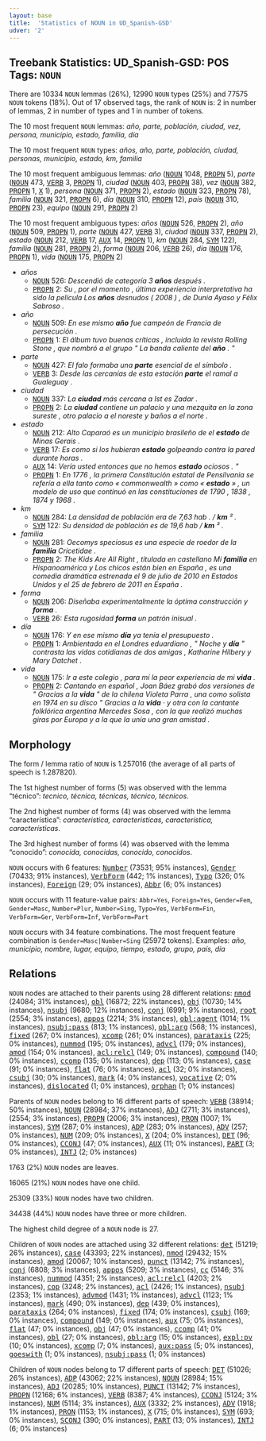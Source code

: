 ```yaml
---
layout: base
title:  'Statistics of NOUN in UD_Spanish-GSD'
udver: '2'
---
```


## Treebank Statistics: UD_Spanish-GSD: POS Tags: `NOUN`

There are 10334 `NOUN` lemmas (26%), 12990 `NOUN` types (25%) and 77575 `NOUN` tokens (18%).
Out of 17 observed tags, the rank of `NOUN` is: 2 in number of lemmas, 2 in number of types and 1 in number of tokens.

The 10 most frequent `NOUN` lemmas: <em>año, parte, población, ciudad, vez, persona, municipio, estado, familia, día</em>

The 10 most frequent `NOUN` types:  <em>años, año, parte, población, ciudad, personas, municipio, estado, km, familia</em>

The 10 most frequent ambiguous lemmas: <em>año</em> (<tt><a href="es_gsd-pos-NOUN.html">NOUN</a></tt> 1048, <tt><a href="es_gsd-pos-PROPN.html">PROPN</a></tt> 5), <em>parte</em> (<tt><a href="es_gsd-pos-NOUN.html">NOUN</a></tt> 473, <tt><a href="es_gsd-pos-VERB.html">VERB</a></tt> 3, <tt><a href="es_gsd-pos-PROPN.html">PROPN</a></tt> 1), <em>ciudad</em> (<tt><a href="es_gsd-pos-NOUN.html">NOUN</a></tt> 403, <tt><a href="es_gsd-pos-PROPN.html">PROPN</a></tt> 38), <em>vez</em> (<tt><a href="es_gsd-pos-NOUN.html">NOUN</a></tt> 382, <tt><a href="es_gsd-pos-PROPN.html">PROPN</a></tt> 1, <tt><a href="es_gsd-pos-X.html">X</a></tt> 1), <em>persona</em> (<tt><a href="es_gsd-pos-NOUN.html">NOUN</a></tt> 371, <tt><a href="es_gsd-pos-PROPN.html">PROPN</a></tt> 2), <em>estado</em> (<tt><a href="es_gsd-pos-NOUN.html">NOUN</a></tt> 323, <tt><a href="es_gsd-pos-PROPN.html">PROPN</a></tt> 78), <em>familia</em> (<tt><a href="es_gsd-pos-NOUN.html">NOUN</a></tt> 321, <tt><a href="es_gsd-pos-PROPN.html">PROPN</a></tt> 6), <em>día</em> (<tt><a href="es_gsd-pos-NOUN.html">NOUN</a></tt> 310, <tt><a href="es_gsd-pos-PROPN.html">PROPN</a></tt> 12), <em>país</em> (<tt><a href="es_gsd-pos-NOUN.html">NOUN</a></tt> 310, <tt><a href="es_gsd-pos-PROPN.html">PROPN</a></tt> 23), <em>equipo</em> (<tt><a href="es_gsd-pos-NOUN.html">NOUN</a></tt> 291, <tt><a href="es_gsd-pos-PROPN.html">PROPN</a></tt> 2)

The 10 most frequent ambiguous types:  <em>años</em> (<tt><a href="es_gsd-pos-NOUN.html">NOUN</a></tt> 526, <tt><a href="es_gsd-pos-PROPN.html">PROPN</a></tt> 2), <em>año</em> (<tt><a href="es_gsd-pos-NOUN.html">NOUN</a></tt> 509, <tt><a href="es_gsd-pos-PROPN.html">PROPN</a></tt> 1), <em>parte</em> (<tt><a href="es_gsd-pos-NOUN.html">NOUN</a></tt> 427, <tt><a href="es_gsd-pos-VERB.html">VERB</a></tt> 3), <em>ciudad</em> (<tt><a href="es_gsd-pos-NOUN.html">NOUN</a></tt> 337, <tt><a href="es_gsd-pos-PROPN.html">PROPN</a></tt> 2), <em>estado</em> (<tt><a href="es_gsd-pos-NOUN.html">NOUN</a></tt> 212, <tt><a href="es_gsd-pos-VERB.html">VERB</a></tt> 17, <tt><a href="es_gsd-pos-AUX.html">AUX</a></tt> 14, <tt><a href="es_gsd-pos-PROPN.html">PROPN</a></tt> 1), <em>km</em> (<tt><a href="es_gsd-pos-NOUN.html">NOUN</a></tt> 284, <tt><a href="es_gsd-pos-SYM.html">SYM</a></tt> 122), <em>familia</em> (<tt><a href="es_gsd-pos-NOUN.html">NOUN</a></tt> 281, <tt><a href="es_gsd-pos-PROPN.html">PROPN</a></tt> 2), <em>forma</em> (<tt><a href="es_gsd-pos-NOUN.html">NOUN</a></tt> 206, <tt><a href="es_gsd-pos-VERB.html">VERB</a></tt> 26), <em>día</em> (<tt><a href="es_gsd-pos-NOUN.html">NOUN</a></tt> 176, <tt><a href="es_gsd-pos-PROPN.html">PROPN</a></tt> 1), <em>vida</em> (<tt><a href="es_gsd-pos-NOUN.html">NOUN</a></tt> 175, <tt><a href="es_gsd-pos-PROPN.html">PROPN</a></tt> 2)


* <em>años</em>
  * <tt><a href="es_gsd-pos-NOUN.html">NOUN</a></tt> 526: <em>Descendió de categoría 3 <b>años</b> después .</em>
  * <tt><a href="es_gsd-pos-PROPN.html">PROPN</a></tt> 2: <em>Su , por el momento , última experiencia interpretativa ha sido la película Los <b>años</b> desnudos ( 2008 ) , de Dunia Ayaso y Félix Sabroso .</em>
* <em>año</em>
  * <tt><a href="es_gsd-pos-NOUN.html">NOUN</a></tt> 509: <em>En ese mismo <b>año</b> fue campeón de Francia de persecución .</em>
  * <tt><a href="es_gsd-pos-PROPN.html">PROPN</a></tt> 1: <em>El álbum tuvo buenas críticas , incluida la revista Rolling Stone , que nombró a el grupo " La banda caliente del <b>año</b> . "</em>
* <em>parte</em>
  * <tt><a href="es_gsd-pos-NOUN.html">NOUN</a></tt> 427: <em>El falo formaba una <b>parte</b> esencial de el símbolo .</em>
  * <tt><a href="es_gsd-pos-VERB.html">VERB</a></tt> 3: <em>Desde las cercanías de esta estación <b>parte</b> el ramal a Gualeguay .</em>
* <em>ciudad</em>
  * <tt><a href="es_gsd-pos-NOUN.html">NOUN</a></tt> 337: <em>La <b>ciudad</b> más cercana a Ist es Zadar .</em>
  * <tt><a href="es_gsd-pos-PROPN.html">PROPN</a></tt> 2: <em>La <b>ciudad</b> contiene un palacio y una mezquita en la zona sureste , otro palacio a el noreste y baños a el norte .</em>
* <em>estado</em>
  * <tt><a href="es_gsd-pos-NOUN.html">NOUN</a></tt> 212: <em>Alto Caparaó es un municipio brasileño de el <b>estado</b> de Minas Gerais .</em>
  * <tt><a href="es_gsd-pos-VERB.html">VERB</a></tt> 17: <em>Es como si los hubieran <b>estado</b> golpeando contra la pared durante horas .</em>
  * <tt><a href="es_gsd-pos-AUX.html">AUX</a></tt> 14: <em>Vería usted entonces que no hemos <b>estado</b> ociosos . "</em>
  * <tt><a href="es_gsd-pos-PROPN.html">PROPN</a></tt> 1: <em>En 1776 , la primera Constitución estatal de Pensilvania se refería a ella tanto como « commonwealth » como « <b>estado</b> » , un modelo de uso que continuó en las constituciones de 1790 , 1838 , 1874 y 1968 .</em>
* <em>km</em>
  * <tt><a href="es_gsd-pos-NOUN.html">NOUN</a></tt> 284: <em>La densidad de población era de 7,63 hab . / <b>km</b> ² .</em>
  * <tt><a href="es_gsd-pos-SYM.html">SYM</a></tt> 122: <em>Su densidad de población es de 19,6 hab / <b>km</b> ² .</em>
* <em>familia</em>
  * <tt><a href="es_gsd-pos-NOUN.html">NOUN</a></tt> 281: <em>Oecomys speciosus es una especie de roedor de la <b>familia</b> Cricetidae .</em>
  * <tt><a href="es_gsd-pos-PROPN.html">PROPN</a></tt> 2: <em>The Kids Are All Right , titulada en castellano Mi <b>familia</b> en Hispanoamérica y Los chicos están bien en España , es una comedia dramática estrenada el 9 de julio de 2010 en Estados Unidos y el 25 de febrero de 2011 en España .</em>
* <em>forma</em>
  * <tt><a href="es_gsd-pos-NOUN.html">NOUN</a></tt> 206: <em>Diseñaba experimentalmente la óptima construcción y <b>forma</b> .</em>
  * <tt><a href="es_gsd-pos-VERB.html">VERB</a></tt> 26: <em>Esta rugosidad <b>forma</b> un patrón inisual .</em>
* <em>día</em>
  * <tt><a href="es_gsd-pos-NOUN.html">NOUN</a></tt> 176: <em>Y en ese mismo <b>día</b> ya tenía el presupuesto .</em>
  * <tt><a href="es_gsd-pos-PROPN.html">PROPN</a></tt> 1: <em>Ambientada en el Londres eduardiano , " Noche y <b>día</b> " contrasta las vidas cotidianas de dos amigas , Katharine Hilbery y Mary Datchet .</em>
* <em>vida</em>
  * <tt><a href="es_gsd-pos-NOUN.html">NOUN</a></tt> 175: <em>Ir a este colegio , para mí la peor experiencia de mi <b>vida</b> .</em>
  * <tt><a href="es_gsd-pos-PROPN.html">PROPN</a></tt> 2: <em>Cantando en español , Joan Báez grabó dos versiones de " Gracias a la <b>vida</b> " de la chilena Violeta Parra , una como solista en 1974 en su disco " Gracias a la <b>vida</b> · y otra con la cantante folklórica argentina Mercedes Sosa , con la que realizó muchas giras por Europa y a la que la unía una gran amistad .</em>

## Morphology

The form / lemma ratio of `NOUN` is 1.257016 (the average of all parts of speech is 1.287820).

The 1st highest number of forms (5) was observed with the lemma “técnico”: <em>tecnico, técnica, técnicas, técnico, técnicos</em>.

The 2nd highest number of forms (4) was observed with the lemma “característica”: <em>caracteristica, caracteristicas, característica, características</em>.

The 3rd highest number of forms (4) was observed with the lemma “conocido”: <em>conocida, conocidas, conocido, conocidos</em>.

`NOUN` occurs with 6 features: <tt><a href="es_gsd-feat-Number.html">Number</a></tt> (73531; 95% instances), <tt><a href="es_gsd-feat-Gender.html">Gender</a></tt> (70433; 91% instances), <tt><a href="es_gsd-feat-VerbForm.html">VerbForm</a></tt> (442; 1% instances), <tt><a href="es_gsd-feat-Typo.html">Typo</a></tt> (326; 0% instances), <tt><a href="es_gsd-feat-Foreign.html">Foreign</a></tt> (29; 0% instances), <tt><a href="es_gsd-feat-Abbr.html">Abbr</a></tt> (6; 0% instances)

`NOUN` occurs with 11 feature-value pairs: `Abbr=Yes`, `Foreign=Yes`, `Gender=Fem`, `Gender=Masc`, `Number=Plur`, `Number=Sing`, `Typo=Yes`, `VerbForm=Fin`, `VerbForm=Ger`, `VerbForm=Inf`, `VerbForm=Part`

`NOUN` occurs with 34 feature combinations.
The most frequent feature combination is `Gender=Masc|Number=Sing` (25972 tokens).
Examples: <em>año, municipio, nombre, lugar, equipo, tiempo, estado, grupo, país, día</em>


## Relations

`NOUN` nodes are attached to their parents using 28 different relations: <tt><a href="es_gsd-dep-nmod.html">nmod</a></tt> (24084; 31% instances), <tt><a href="es_gsd-dep-obl.html">obl</a></tt> (16872; 22% instances), <tt><a href="es_gsd-dep-obj.html">obj</a></tt> (10730; 14% instances), <tt><a href="es_gsd-dep-nsubj.html">nsubj</a></tt> (9680; 12% instances), <tt><a href="es_gsd-dep-conj.html">conj</a></tt> (6991; 9% instances), <tt><a href="es_gsd-dep-root.html">root</a></tt> (2554; 3% instances), <tt><a href="es_gsd-dep-appos.html">appos</a></tt> (2214; 3% instances), <tt><a href="es_gsd-dep-obl-agent.html">obl:agent</a></tt> (1014; 1% instances), <tt><a href="es_gsd-dep-nsubj-pass.html">nsubj:pass</a></tt> (813; 1% instances), <tt><a href="es_gsd-dep-obl-arg.html">obl:arg</a></tt> (568; 1% instances), <tt><a href="es_gsd-dep-fixed.html">fixed</a></tt> (267; 0% instances), <tt><a href="es_gsd-dep-xcomp.html">xcomp</a></tt> (261; 0% instances), <tt><a href="es_gsd-dep-parataxis.html">parataxis</a></tt> (225; 0% instances), <tt><a href="es_gsd-dep-nummod.html">nummod</a></tt> (195; 0% instances), <tt><a href="es_gsd-dep-advcl.html">advcl</a></tt> (179; 0% instances), <tt><a href="es_gsd-dep-amod.html">amod</a></tt> (154; 0% instances), <tt><a href="es_gsd-dep-acl-relcl.html">acl:relcl</a></tt> (149; 0% instances), <tt><a href="es_gsd-dep-compound.html">compound</a></tt> (140; 0% instances), <tt><a href="es_gsd-dep-ccomp.html">ccomp</a></tt> (135; 0% instances), <tt><a href="es_gsd-dep-dep.html">dep</a></tt> (113; 0% instances), <tt><a href="es_gsd-dep-case.html">case</a></tt> (91; 0% instances), <tt><a href="es_gsd-dep-flat.html">flat</a></tt> (76; 0% instances), <tt><a href="es_gsd-dep-acl.html">acl</a></tt> (32; 0% instances), <tt><a href="es_gsd-dep-csubj.html">csubj</a></tt> (30; 0% instances), <tt><a href="es_gsd-dep-mark.html">mark</a></tt> (4; 0% instances), <tt><a href="es_gsd-dep-vocative.html">vocative</a></tt> (2; 0% instances), <tt><a href="es_gsd-dep-dislocated.html">dislocated</a></tt> (1; 0% instances), <tt><a href="es_gsd-dep-orphan.html">orphan</a></tt> (1; 0% instances)

Parents of `NOUN` nodes belong to 16 different parts of speech: <tt><a href="es_gsd-pos-VERB.html">VERB</a></tt> (38914; 50% instances), <tt><a href="es_gsd-pos-NOUN.html">NOUN</a></tt> (28984; 37% instances), <tt><a href="es_gsd-pos-ADJ.html">ADJ</a></tt> (2711; 3% instances),  (2554; 3% instances), <tt><a href="es_gsd-pos-PROPN.html">PROPN</a></tt> (2006; 3% instances), <tt><a href="es_gsd-pos-PRON.html">PRON</a></tt> (1007; 1% instances), <tt><a href="es_gsd-pos-SYM.html">SYM</a></tt> (287; 0% instances), <tt><a href="es_gsd-pos-ADP.html">ADP</a></tt> (283; 0% instances), <tt><a href="es_gsd-pos-ADV.html">ADV</a></tt> (257; 0% instances), <tt><a href="es_gsd-pos-NUM.html">NUM</a></tt> (209; 0% instances), <tt><a href="es_gsd-pos-X.html">X</a></tt> (204; 0% instances), <tt><a href="es_gsd-pos-DET.html">DET</a></tt> (96; 0% instances), <tt><a href="es_gsd-pos-CCONJ.html">CCONJ</a></tt> (47; 0% instances), <tt><a href="es_gsd-pos-AUX.html">AUX</a></tt> (11; 0% instances), <tt><a href="es_gsd-pos-PART.html">PART</a></tt> (3; 0% instances), <tt><a href="es_gsd-pos-INTJ.html">INTJ</a></tt> (2; 0% instances)

1763 (2%) `NOUN` nodes are leaves.

16065 (21%) `NOUN` nodes have one child.

25309 (33%) `NOUN` nodes have two children.

34438 (44%) `NOUN` nodes have three or more children.

The highest child degree of a `NOUN` node is 27.

Children of `NOUN` nodes are attached using 32 different relations: <tt><a href="es_gsd-dep-det.html">det</a></tt> (51219; 26% instances), <tt><a href="es_gsd-dep-case.html">case</a></tt> (43393; 22% instances), <tt><a href="es_gsd-dep-nmod.html">nmod</a></tt> (29432; 15% instances), <tt><a href="es_gsd-dep-amod.html">amod</a></tt> (20067; 10% instances), <tt><a href="es_gsd-dep-punct.html">punct</a></tt> (13142; 7% instances), <tt><a href="es_gsd-dep-conj.html">conj</a></tt> (6808; 3% instances), <tt><a href="es_gsd-dep-appos.html">appos</a></tt> (5209; 3% instances), <tt><a href="es_gsd-dep-cc.html">cc</a></tt> (5146; 3% instances), <tt><a href="es_gsd-dep-nummod.html">nummod</a></tt> (4351; 2% instances), <tt><a href="es_gsd-dep-acl-relcl.html">acl:relcl</a></tt> (4203; 2% instances), <tt><a href="es_gsd-dep-cop.html">cop</a></tt> (3248; 2% instances), <tt><a href="es_gsd-dep-acl.html">acl</a></tt> (2426; 1% instances), <tt><a href="es_gsd-dep-nsubj.html">nsubj</a></tt> (2353; 1% instances), <tt><a href="es_gsd-dep-advmod.html">advmod</a></tt> (1431; 1% instances), <tt><a href="es_gsd-dep-advcl.html">advcl</a></tt> (1123; 1% instances), <tt><a href="es_gsd-dep-mark.html">mark</a></tt> (490; 0% instances), <tt><a href="es_gsd-dep-dep.html">dep</a></tt> (439; 0% instances), <tt><a href="es_gsd-dep-parataxis.html">parataxis</a></tt> (264; 0% instances), <tt><a href="es_gsd-dep-fixed.html">fixed</a></tt> (174; 0% instances), <tt><a href="es_gsd-dep-csubj.html">csubj</a></tt> (169; 0% instances), <tt><a href="es_gsd-dep-compound.html">compound</a></tt> (149; 0% instances), <tt><a href="es_gsd-dep-aux.html">aux</a></tt> (75; 0% instances), <tt><a href="es_gsd-dep-flat.html">flat</a></tt> (47; 0% instances), <tt><a href="es_gsd-dep-obj.html">obj</a></tt> (47; 0% instances), <tt><a href="es_gsd-dep-ccomp.html">ccomp</a></tt> (41; 0% instances), <tt><a href="es_gsd-dep-obl.html">obl</a></tt> (27; 0% instances), <tt><a href="es_gsd-dep-obl-arg.html">obl:arg</a></tt> (15; 0% instances), <tt><a href="es_gsd-dep-expl-pv.html">expl:pv</a></tt> (10; 0% instances), <tt><a href="es_gsd-dep-xcomp.html">xcomp</a></tt> (7; 0% instances), <tt><a href="es_gsd-dep-aux-pass.html">aux:pass</a></tt> (5; 0% instances), <tt><a href="es_gsd-dep-goeswith.html">goeswith</a></tt> (1; 0% instances), <tt><a href="es_gsd-dep-nsubj-pass.html">nsubj:pass</a></tt> (1; 0% instances)

Children of `NOUN` nodes belong to 17 different parts of speech: <tt><a href="es_gsd-pos-DET.html">DET</a></tt> (51026; 26% instances), <tt><a href="es_gsd-pos-ADP.html">ADP</a></tt> (43062; 22% instances), <tt><a href="es_gsd-pos-NOUN.html">NOUN</a></tt> (28984; 15% instances), <tt><a href="es_gsd-pos-ADJ.html">ADJ</a></tt> (20285; 10% instances), <tt><a href="es_gsd-pos-PUNCT.html">PUNCT</a></tt> (13142; 7% instances), <tt><a href="es_gsd-pos-PROPN.html">PROPN</a></tt> (12168; 6% instances), <tt><a href="es_gsd-pos-VERB.html">VERB</a></tt> (8387; 4% instances), <tt><a href="es_gsd-pos-CCONJ.html">CCONJ</a></tt> (5124; 3% instances), <tt><a href="es_gsd-pos-NUM.html">NUM</a></tt> (5114; 3% instances), <tt><a href="es_gsd-pos-AUX.html">AUX</a></tt> (3332; 2% instances), <tt><a href="es_gsd-pos-ADV.html">ADV</a></tt> (1918; 1% instances), <tt><a href="es_gsd-pos-PRON.html">PRON</a></tt> (1153; 1% instances), <tt><a href="es_gsd-pos-X.html">X</a></tt> (715; 0% instances), <tt><a href="es_gsd-pos-SYM.html">SYM</a></tt> (693; 0% instances), <tt><a href="es_gsd-pos-SCONJ.html">SCONJ</a></tt> (390; 0% instances), <tt><a href="es_gsd-pos-PART.html">PART</a></tt> (13; 0% instances), <tt><a href="es_gsd-pos-INTJ.html">INTJ</a></tt> (6; 0% instances)

